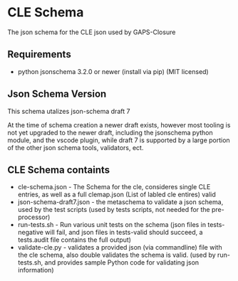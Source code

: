 # CLE Schema

The json schema for the CLE json used by GAPS-Closure

## Requirements

- python jsonschema 3.2.0 or newer (install via pip) (MIT licensed)

## Json Schema Version

This schema utalizes json-schema draft 7

At the time of schema creation a newer draft exists, however most tooling is not yet upgraded to the newer draft, including the jsonschema python module, and the vscode plugin, while draft 7 is supported by a large portion of the other json schema tools, validators, ect.

## CLE Schema containts

- cle-schema.json - The Schema for the cle, consideres single CLE entries, as well as a full clemap.json (List of labled cle entires) valid
- json-schema-draft7.json - the metaschema to validate a json schema, used by the test scripts (used by tests scripts, not needed for the pre-processor)
- run-tests.sh - Run various unit tests on the schema (json files in tests-negative will fail, and json files in tests-valid should succeed, a tests.audit file contains the full output)
- validate-cle.py - validates a provided json (via commandline) file with the cle schema, also double validates the schema is valid. (used by run-tests.sh, and provides sample Python code for validating json information)

